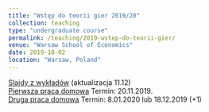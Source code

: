 ```yaml
---
title: "Wstęp do teorii gier 2019/20"
collection: teaching
type: "undergraduate course"
permalink: /teaching/2019-wstep-do-teorii-gier/
venue: "Warsaw School of Economics"
date: 2019-10-02
location: "Warsaw, Poland"
---
```

[Slajdy z wykładów](/wtg/wyklad_z_wtg.pdf) (aktualizacja 11.12)  
[Pierwsza praca domowa](/wtg/WTG_PS1.pdf) Termin: 20.11.2019.  
[Druga praca domowa](/wtg/WTG_PS2.pdf) Termin: 8.01.2020 lub 18.12.2019 (+1)  

